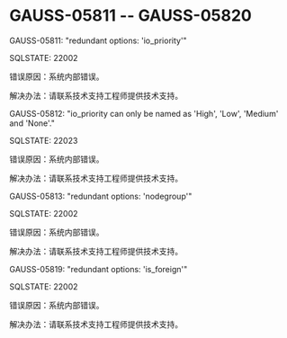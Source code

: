 # GAUSS-05811 -- GAUSS-05820<a name="ZH-CN_TOPIC_0302073522"></a>

GAUSS-05811: "redundant options: 'io\_priority'"

SQLSTATE: 22002

错误原因：系统内部错误。

解决办法：请联系技术支持工程师提供技术支持。

GAUSS-05812: "io\_priority can only be named as 'High', 'Low', 'Medium' and 'None'."

SQLSTATE: 22023

错误原因：系统内部错误。

解决办法：请联系技术支持工程师提供技术支持。

GAUSS-05813: "redundant options: 'nodegroup'"

SQLSTATE: 22002

错误原因：系统内部错误。

解决办法：请联系技术支持工程师提供技术支持。

GAUSS-05819: "redundant options: 'is\_foreign'"

SQLSTATE: 22002

错误原因：系统内部错误。

解决办法：请联系技术支持工程师提供技术支持。

